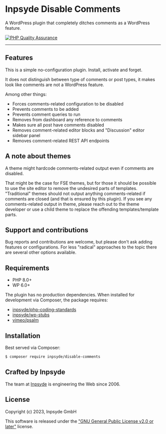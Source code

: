 # Inpsyde Disable Comments

A WordPress plugin that completely ditches comments as a WordPress feature.

[![PHP Quality Assurance](https://github.com/inpsyde/disable-comments/actions/workflows/php-qa.yml/badge.svg)](https://github.com/inpsyde/disable-comments/actions/workflows/php-qa.yml)

---


## Features

This is a simple no-configuration plugin. Install, activate and forget.

It does not distinguish between type of comments or post types, it makes look like comments are not
a WordPress feature.

Among other things:

- Forces comments-related configuration to be disabled
- Prevents comments to be added
- Prevents comment queries to run
- Removes from dashboard any reference to comments
- Makes sure all post have comments disabled
- Removes comment-related editor blocks and "Discussion" editor sidebar panel
- Removes comment-related REST API endpoints


## A note about themes

A theme might hardcode comments-related output even if comments are disabled.

That might be the case for FSE themes, but for those it should be possible to use the site editor to 
remove the undesired parts of templates.
"Traditional" themes should not output anything comments-related if comments are closed (and that
is ensured by this plugin).
If you see any comments-related output in theme, please reach out to the theme developer or use a 
child theme to replace the offending templates/template parts.


## Support and contributions

Bug reports and contributions are welcome, but please don't ask adding features or configurations.
For less "radical" approaches to the topic there are several other options available.


## Requirements

- PHP 8.0+
- WP 6.0+

The plugin has no production dependencies.
When installed for development via Composer, the package requires:

* [inpsyde/php-coding-standards](https://github.com/inpsyde/php-coding-standards/blob/master/LICENSE)
* [inpsyde/wp-stubs](https://github.com/inpsyde/wp-stubs/blob/main/LICENSE)
* [vimeo/psalm](https://github.com/vimeo/psalm/blob/master/LICENSE)



## Installation

Best served via Composer:

```bash
$ composer require inpsyde/disable-comments
```


## Crafted by Inpsyde

The team at [Inpsyde](https://inpsyde.com) is engineering the Web since 2006.


## License

Copyright (c) 2023, Inpsyde GmbH

This software is released under the ["GNU General Public License v2.0 or later"](LICENSE) license.

